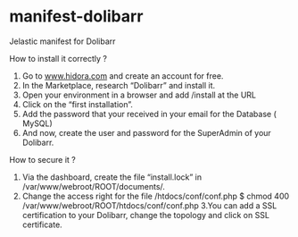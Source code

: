 # manifest-dolibarr
Jelastic manifest for Dolibarr

How to install it correctly ?

1.  Go to www.hidora.com  and create an account for free.
2.  In the Marketplace, research “Dolibarr” and install it.
3.  Open your environment in a browser and add  /install at the URL
4.  Click on the “first installation”. 
5.  Add the password that your received in your email for the Database ( MySQL)
6.  And now, create the user and password for the SuperAdmin of your Dolibarr.


How to secure it ? 

1. Via the dashboard, create the file “install.lock” in /var/www/webroot/ROOT/documents/.
2. Change the access right for the file /htdocs/conf/conf.php
       $ chmod 400  /var/www/webroot/ROOT/htdocs/conf/conf.php
3.You can add a SSL certification to your Dolibarr, change the topology and click on SSL certificate.



